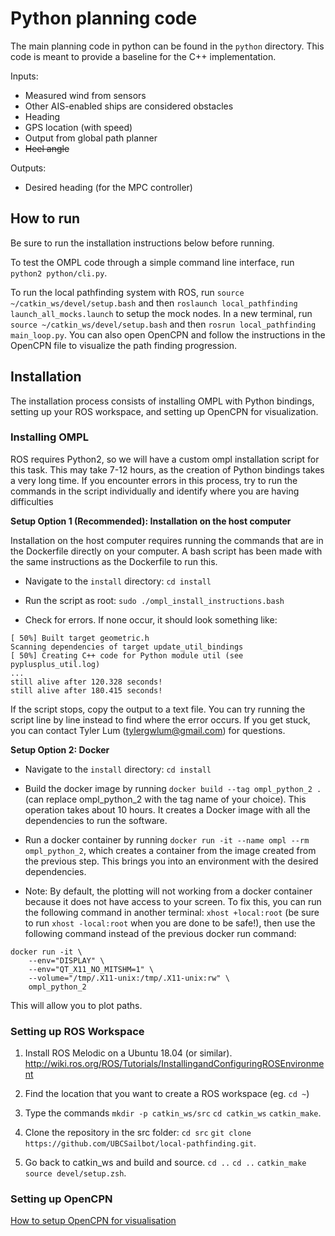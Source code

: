# Python planning code 

The main planning code in python can be found in the `python` directory. This code is meant to provide a baseline for the C++ implementation.

Inputs:
- Measured wind from sensors
- Other AIS-enabled ships are considered obstacles
- Heading
- GPS location (with speed)
- Output from global path planner
- ~~Heel angle~~

Outputs:
- Desired heading (for the MPC controller)

## How to run

Be sure to run the installation instructions below before running.

To test the OMPL code through a simple command line interface, run `python2 python/cli.py`.

To run the local pathfinding system with ROS, run `source ~/catkin_ws/devel/setup.bash` and then `roslaunch local_pathfinding launch_all_mocks.launch` to setup the mock nodes. In a new terminal, run `source ~/catkin_ws/devel/setup.bash` and then `rosrun local_pathfinding main_loop.py`. You can also open OpenCPN and follow the instructions in the OpenCPN file to visualize the path finding progression.

## Installation

The installation process consists of installing OMPL with Python bindings, setting up your ROS workspace, and setting up OpenCPN for visualization.

### Installing OMPL

ROS requires Python2, so we will have a custom ompl installation script for this task. This may take 7-12 hours, as the creation of Python bindings takes a very long time. If you encounter errors in this process, try to run the commands in the script individually and identify where you are having difficulties

__Setup Option 1 (Recommended): Installation on the host computer__

Installation on the host computer requires running the commands that are in the Dockerfile directly on your computer. A bash script has been made with the same instructions as the Dockerfile to run this.

* Navigate to the `install` directory: `cd install`

* Run the script as root: `sudo ./ompl_install_instructions.bash`

* Check for errors. If none occur, it should look something like:

```
[ 50%] Built target geometric.h
Scanning dependencies of target update_util_bindings
[ 50%] Creating C++ code for Python module util (see pyplusplus_util.log)
...
still alive after 120.328 seconds!
still alive after 180.415 seconds!
```

If the script stops, copy the output to a text file. You can try running the script line by line instead to find where the error occurs. If you get stuck, you can contact Tyler Lum (tylergwlum@gmail.com) for questions.

__Setup Option 2: Docker__

* Navigate to the `install` directory: `cd install`

* Build the docker image by running `docker build --tag ompl_python_2 .` (can replace ompl_python_2 with the tag name of your choice). This operation takes about 10 hours. It creates a Docker image with all the dependencies to run the software.

* Run a docker container by running `docker run -it --name ompl --rm ompl_python_2`, which creates a container from the image created from the previous step. This brings you into an environment with the desired dependencies.

* Note: By default, the plotting will not working from a docker container because it does not have access to your screen. To fix this, you can run the following command in another terminal: `xhost +local:root` (be sure to run `xhost -local:root` when you are done to be safe!), then use the following command instead of the previous docker run command:

```
docker run -it \
    --env="DISPLAY" \
    --env="QT_X11_NO_MITSHM=1" \
    --volume="/tmp/.X11-unix:/tmp/.X11-unix:rw" \
    ompl_python_2
```

This will allow you to plot paths.

### Setting up ROS Workspace

1. Install ROS Melodic on a Ubuntu 18.04 (or similar). http://wiki.ros.org/ROS/Tutorials/InstallingandConfiguringROSEnvironment

2. Find the location that you want to create a ROS workspace (eg. `cd ~`)

3. Type the commands `mkdir -p catkin_ws/src` `cd catkin_ws` `catkin_make`.

4. Clone the repository in the src folder: `cd src` `git clone https://github.com/UBCSailbot/local-pathfinding.git`. 

5. Go back to catkin_ws and build and source. `cd ..` `cd ..` `catkin_make` `source devel/setup.zsh`.

### Setting up OpenCPN

[How to setup OpenCPN for visualisation](visualisation.md)

